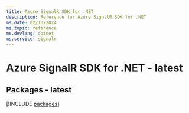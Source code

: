 ```yaml
---
title: Azure SignalR SDK for .NET
description: Reference for Azure SignalR SDK for .NET
ms.date: 02/13/2024
ms.topic: reference
ms.devlang: dotnet
ms.service: signalr
---
```

# Azure SignalR SDK for .NET - latest
## Packages - latest
[!INCLUDE [packages](signalr-index.md)]